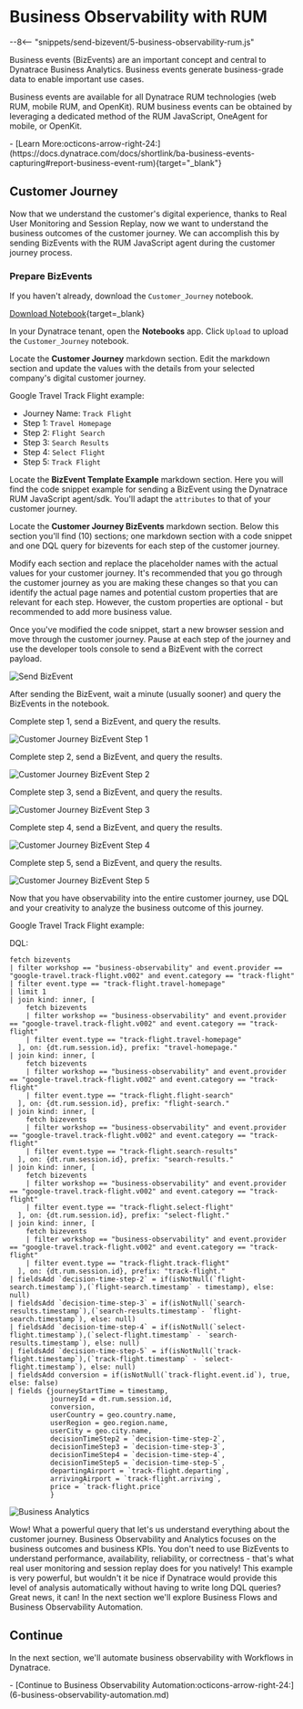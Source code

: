 # Business Observability with RUM
--8<-- "snippets/send-bizevent/5-business-observability-rum.js"

Business events (BizEvents) are an important concept and central to Dynatrace Business Analytics. Business events generate business-grade data to enable important use cases.

Business events are available for all Dynatrace RUM technologies (web RUM, mobile RUM, and OpenKit). RUM business events can be obtained by leveraging a dedicated method of the RUM JavaScript, OneAgent for mobile, or OpenKit.

<div class="grid cards" markdown>
- [Learn More:octicons-arrow-right-24:](https://docs.dynatrace.com/docs/shortlink/ba-business-events-capturing#report-business-event-rum){target="_blank"}
</div>

## Customer Journey

Now that we understand the customer's digital experience, thanks to Real User Monitoring and Session Replay, now we want to understand the business outcomes of the customer journey.  We can accomplish this by sending BizEvents with the RUM JavaScript agent during the customer journey process.

### Prepare BizEvents

If you haven't already, download the `Customer_Journey` notebook.

[Download Notebook](https://github.com/dynatrace-wwse/enablement-browser-dem-biz-observability/blob/main/docs/assets/dynatrace/notebook/Customer_Journey.json){target=_blank}

In your Dynatrace tenant, open the **Notebooks** app.  Click `Upload` to upload the `Customer_Journey` notebook.

Locate the **Customer Journey** markdown section.  Edit the markdown section and update the values with the details from your selected company's digital customer journey.

Google Travel Track Flight example:

* Journey Name: `Track Flight`
* Step 1: `Travel Homepage`
* Step 2: `Flight Search`
* Step 3: `Search Results`
* Step 4: `Select Flight`
* Step 5: `Track Flight`

Locate the **BizEvent Template Example** markdown section.  Here you will find the code snippet example for sending a BizEvent using the Dynatrace RUM JavaScript agent/sdk.  You'll adapt the `attributes` to that of your customer journey.

Locate the **Customer Journey BizEvents** markdown section.  Below this section you'll find (10) sections; one markdown section with a code snippet and one DQL query for bizevents for each step of the customer journey.

Modify each section and replace the placeholder names with the actual values for your customer journey.  It's recommended that you go through the customer journey as you are making these changes so that you can identify the actual page names and potential custom properties that are relevant for each step.  However, the custom properties are optional - but recommended to add more business value.

Once you've modified the code snippet, start a new browser session and move through the customer journey.  Pause at each step of the journey and use the developer tools console to send a BizEvent with the correct payload.

![Send BizEvent](./img/rum-biz-obs_customer_journey_send_bizevent.gif)

After sending the BizEvent, wait a minute (usually sooner) and query the BizEvents in the notebook.

Complete step 1, send a BizEvent, and query the results.

![Customer Journey BizEvent Step 1](./img/rum-biz-obs_customer_journey_bizevent_step_1.png)

Complete step 2, send a BizEvent, and query the results.

![Customer Journey BizEvent Step 2](./img/rum-biz-obs_customer_journey_bizevent_step_2.png)

Complete step 3, send a BizEvent, and query the results.

![Customer Journey BizEvent Step 3](./img/rum-biz-obs_customer_journey_bizevent_step_3.png)

Complete step 4, send a BizEvent, and query the results.

![Customer Journey BizEvent Step 4](./img/rum-biz-obs_customer_journey_bizevent_step_4.png)

Complete step 5, send a BizEvent, and query the results.

![Customer Journey BizEvent Step 5](./img/rum-biz-obs_customer_journey_bizevent_step_5.png)

Now that you have observability into the entire customer journey, use DQL and your creativity to analyze the business outcome of this journey.

Google Travel Track Flight example:

DQL:
```
fetch bizevents
| filter workshop == "business-observability" and event.provider == "google-travel.track-flight.v002" and event.category == "track-flight"
| filter event.type == "track-flight.travel-homepage"
| limit 1
| join kind: inner, [
    fetch bizevents
    | filter workshop == "business-observability" and event.provider == "google-travel.track-flight.v002" and event.category == "track-flight"
    | filter event.type == "track-flight.travel-homepage"
  ], on: {dt.rum.session.id}, prefix: "travel-homepage."
| join kind: inner, [
    fetch bizevents
    | filter workshop == "business-observability" and event.provider == "google-travel.track-flight.v002" and event.category == "track-flight"
    | filter event.type == "track-flight.flight-search"
  ], on: {dt.rum.session.id}, prefix: "flight-search."
| join kind: inner, [
    fetch bizevents
    | filter workshop == "business-observability" and event.provider == "google-travel.track-flight.v002" and event.category == "track-flight"
    | filter event.type == "track-flight.search-results"
  ], on: {dt.rum.session.id}, prefix: "search-results."
| join kind: inner, [
    fetch bizevents
    | filter workshop == "business-observability" and event.provider == "google-travel.track-flight.v002" and event.category == "track-flight"
    | filter event.type == "track-flight.select-flight"
  ], on: {dt.rum.session.id}, prefix: "select-flight."
| join kind: inner, [
    fetch bizevents
    | filter workshop == "business-observability" and event.provider == "google-travel.track-flight.v002" and event.category == "track-flight"
    | filter event.type == "track-flight.track-flight"
  ], on: {dt.rum.session.id}, prefix: "track-flight."
| fieldsAdd `decision-time-step-2` = if(isNotNull(`flight-search.timestamp`),(`flight-search.timestamp` - timestamp), else: null)
| fieldsAdd `decision-time-step-3` = if(isNotNull(`search-results.timestamp`),(`search-results.timestamp`- `flight-search.timestamp`), else: null)
| fieldsAdd `decision-time-step-4` = if(isNotNull(`select-flight.timestamp`),(`select-flight.timestamp` - `search-results.timestamp`), else: null)
| fieldsAdd `decision-time-step-5` = if(isNotNull(`track-flight.timestamp`),(`track-flight.timestamp` - `select-flight.timestamp`), else: null)
| fieldsAdd conversion = if(isNotNull(`track-flight.event.id`), true, else: false)
| fields {journeyStartTime = timestamp, 
          journeyId = dt.rum.session.id,
          conversion,
          userCountry = geo.country.name,
          userRegion = geo.region.name,
          userCity = geo.city.name,
          decisionTimeStep2 = `decision-time-step-2`,
          decisionTimeStep3 = `decision-time-step-3`,
          decisionTimeStep4 = `decision-time-step-4`,
          decisionTimeStep5 = `decision-time-step-5`,
          departingAirport = `track-flight.departing`,
          arrivingAirport = `track-flight.arriving`,
          price = `track-flight.price`
          }
```

![Business Analytics](./img/rum-biz-obs_customer_journey_business_analytics.png)

Wow!  What a powerful query that let's us understand everything about the customer journey.  Business Observability and Analytics focuses on the business outcomes and business KPIs.  You don't need to use BizEvents to understand performance, availability, reliability, or correctness - that's what real user monitoring and session replay does for you natively!  This example is very powerful, but wouldn't it be nice if Dynatrace would provide this level of analysis automatically without having to write long DQL queries?  Great news, it can!  In the next section we'll explore Business Flows and Business Observability Automation.

## Continue

In the next section, we'll automate business observability with Workflows in Dynatrace.

<div class="grid cards" markdown>
- [Continue to Business Observability Automation:octicons-arrow-right-24:](6-business-observability-automation.md)
</div>